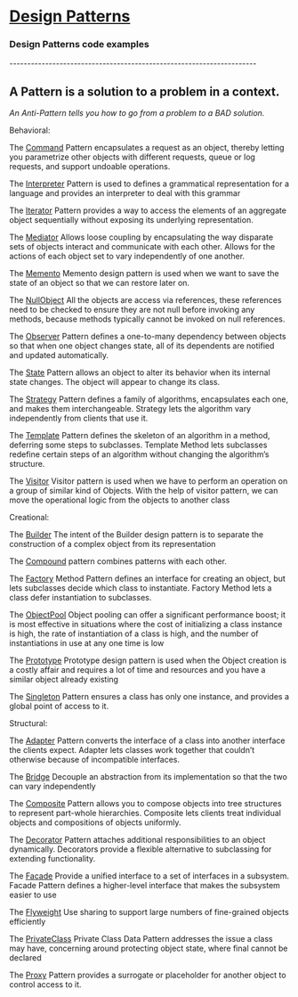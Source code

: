 <a href="https://ancientmariner.github.io/">Design Patterns</a>
===============

<h3>Design Patterns code examples</h3>
---------------------------------------------------------------------

A Pattern is a solution to a problem in a context.
---
<i>An Anti-Pattern tells you how to go from a problem to a BAD solution.</i>

Behavioral:

The <a href="https://github.com/AncientMariner/Patterns/tree/master/src/main/java/org/xander/behavioral/command">Command</a> Pattern encapsulates a request as an object, thereby letting you parametrize other objects with different requests, queue or log requests, and support undoable operations.

The <a href="https://github.com/AncientMariner/Patterns/tree/master/src/main/java/org/xander/behavioral/interpreter">Interpreter</a> Pattern is used to defines a grammatical representation for a language and provides an interpreter to deal with this grammar

The <a href="https://github.com/AncientMariner/Patterns/tree/master/src/main/java/org/xander/behavioral/iterator">Iterator</a> Pattern provides a way to access the elements of an aggregate object sequentially without exposing its underlying representation.

The <a href="https://github.com/AncientMariner/Patterns/tree/master/src/main/java/org/xander/behavioral/mediator">Mediator</a> Allows loose coupling by encapsulating the way disparate sets of objects interact and communicate with each other. Allows for the actions of each object set to vary independently of one another.

The <a href="https://github.com/AncientMariner/Patterns/tree/master/src/main/java/org/xander/behavioral/memento">Memento</a> Memento design pattern is used when we want to save the state of an object so that we can restore later on.

The <a href="https://github.com/AncientMariner/Patterns/tree/master/src/main/java/org/xander/behavioral/nullObject">NullObject</a> All the objects are access via references, these references need to be checked to ensure they are not null before invoking any methods, because methods typically cannot be invoked on null references.

The <a href="https://github.com/AncientMariner/Patterns/tree/master/src/main/java/org/xander/behavioral/observer">Observer</a> Pattern defines a one-to-many dependency between objects so that when one object changes state, all of its dependents are notified and updated automatically.

The <a href="https://github.com/AncientMariner/Patterns/tree/master/src/main/java/org/xander/behavioral/state">State</a> Pattern allows an object to alter its behavior when its internal state changes. The object will appear to change its class.

The <a href="https://github.com/AncientMariner/Patterns/tree/master/src/main/java/org/xander/behavioral/strategy">Strategy</a> Pattern defines a family of algorithms, encapsulates each one, and makes them interchangeable. Strategy lets the algorithm vary independently from clients that use it.

The <a href="https://github.com/AncientMariner/Patterns/tree/master/src/main/java/org/xander/behavioral/template">Template</a> Pattern defines the skeleton of an algorithm in a method, deferring some steps to subclasses. Template Method lets subclasses redefine certain steps of an algorithm without changing the algorithm’s structure.

The <a href="https://github.com/AncientMariner/Patterns/tree/master/src/main/java/org/xander/behavioral/visitor">Visitor</a> Visitor pattern is used when we have to perform an operation on a group of similar kind of Objects. With the help of visitor pattern, we can move the operational logic from the objects to another class

Creational:

The <a href="https://github.com/AncientMariner/Patterns/tree/master/src/main/java/org/xander/creational/builder">Builder</a> The intent of the Builder design pattern is to separate the construction of a complex object from its representation

The <a href="https://github.com/AncientMariner/Patterns/tree/master/src/main/java/org/xander/creational/compound">Compound</a> pattern combines patterns with each other.

The <a href="https://github.com/AncientMariner/Patterns/tree/master/src/main/java/org/xander/creational/factory">Factory</a> Method Pattern defines an interface for creating an object, but lets subclasses decide which class to instantiate. Factory Method lets a class defer instantiation to subclasses.

The <a href="https://github.com/AncientMariner/Patterns/tree/master/src/main/java/org/xander/creational/objectPool">ObjectPool</a> Object pooling can offer a significant performance boost; it is most effective in situations where the cost of initializing a class instance is high, the rate of instantiation of a class is high, and the number of instantiations in use at any one time is low

The <a href="https://github.com/AncientMariner/Patterns/tree/master/src/main/java/org/xander/creational/prototype">Prototype</a> Prototype design pattern is used when the Object creation is a costly affair and requires a lot of time and resources and you have a similar object already existing

The <a href="https://github.com/AncientMariner/Patterns/tree/master/src/main/java/org/xander/creational/singleton">Singleton</a> Pattern ensures a class has only one instance, and provides a global point of access to it.

Structural:

The <a href="https://github.com/AncientMariner/Patterns/tree/master/src/main/java/org/xander/structural/adapter">Adapter</a> Pattern converts the interface of a class into another interface the clients expect. Adapter lets classes work together that couldn’t otherwise because of incompatible interfaces.

The <a href="https://github.com/AncientMariner/Patterns/tree/master/src/main/java/org/xander/structural/bridge">Bridge</a> Decouple an abstraction from its implementation so that the two can vary independently

The <a href="https://github.com/AncientMariner/Patterns/tree/master/src/main/java/org/xander/structural/composite">Composite</a> Pattern allows you to compose objects into tree structures to represent part-whole hierarchies. Composite lets clients treat individual objects and compositions of objects uniformly.

The <a href="https://github.com/AncientMariner/Patterns/tree/master/src/main/java/org/xander/structural/decorator">Decorator</a> Pattern attaches additional responsibilities to an object dynamically. Decorators provide a flexible alternative to subclassing for extending functionality.

The <a href="https://github.com/AncientMariner/Patterns/tree/master/src/main/java/org/xander/structural/facade">Facade</a> Provide a unified interface to a set of interfaces in a subsystem. Facade Pattern defines a higher-level interface that makes the subsystem easier to use

The <a href="https://github.com/AncientMariner/Patterns/tree/master/src/main/java/org/xander/structural/flyweight">Flyweight</a> Use sharing to support large numbers of fine-grained objects efficiently

The <a href="https://github.com/AncientMariner/Patterns/tree/master/src/main/java/org/xander/structural/privateClass">PrivateClass</a> Private Class Data Pattern addresses the issue a class may have, concerning around protecting object state, where final cannot be declared

The <a href="https://github.com/AncientMariner/Patterns/tree/master/src/main/java/org/xander/structural/proxy">Proxy</a> Pattern provides a surrogate or placeholder for another object to control access to it.
